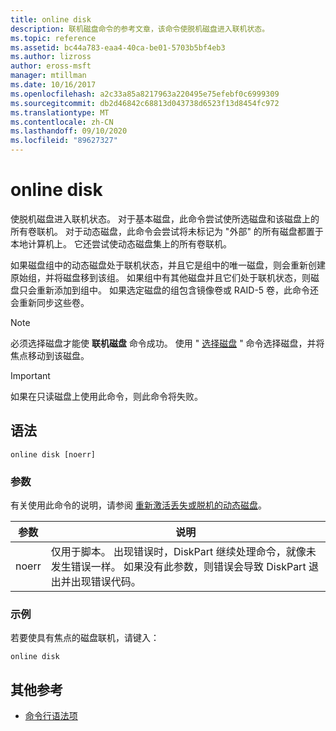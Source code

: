 ```yaml
---
title: online disk
description: 联机磁盘命令的参考文章，该命令使脱机磁盘进入联机状态。
ms.topic: reference
ms.assetid: bc44a783-eaa4-40ca-be01-5703b5bf4eb3
ms.author: lizross
author: eross-msft
manager: mtillman
ms.date: 10/16/2017
ms.openlocfilehash: a2c33a85a8217963a220495e75efebf0c6999309
ms.sourcegitcommit: db2d46842c68813d043738d6523f13d8454fc972
ms.translationtype: MT
ms.contentlocale: zh-CN
ms.lasthandoff: 09/10/2020
ms.locfileid: "89627327"
---
```

# <a name="online-disk"></a>online disk

使脱机磁盘进入联机状态。 对于基本磁盘，此命令尝试使所选磁盘和该磁盘上的所有卷联机。 对于动态磁盘，此命令会尝试将未标记为 "外部" 的所有磁盘都置于本地计算机上。 它还尝试使动态磁盘集上的所有卷联机。

如果磁盘组中的动态磁盘处于联机状态，并且它是组中的唯一磁盘，则会重新创建原始组，并将磁盘移到该组。 如果组中有其他磁盘并且它们处于联机状态，则磁盘只会重新添加到组中。 如果选定磁盘的组包含镜像卷或 RAID-5 卷，此命令还会重新同步这些卷。

> [!NOTE]
> 必须选择磁盘才能使 **联机磁盘** 命令成功。 使用 " [选择磁盘](select-disk.md) " 命令选择磁盘，并将焦点移动到该磁盘。

> [!IMPORTANT]
> 如果在只读磁盘上使用此命令，则此命令将失败。

## <a name="syntax"></a>语法

```
online disk [noerr]
```

### <a name="parameters"></a>参数

有关使用此命令的说明，请参阅 [重新激活丢失或脱机的动态磁盘](/previous-versions/windows/it-pro/windows-server-2008-r2-and-2008/cc732026(v=ws.11))。

| 参数 | 说明 |
|--|--|
| noerr | 仅用于脚本。 出现错误时，DiskPart 继续处理命令，就像未发生错误一样。 如果没有此参数，则错误会导致 DiskPart 退出并出现错误代码。 |

### <a name="examples"></a>示例

若要使具有焦点的磁盘联机，请键入：

```
online disk
```

## <a name="additional-references"></a>其他参考

- [命令行语法项](command-line-syntax-key.md)
